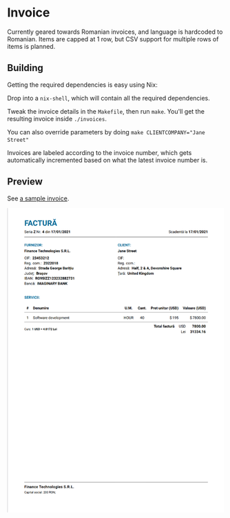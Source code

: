 # Invoice

Currently geared towards Romanian invoices, and language is hardcoded to Romanian.
Items are capped at 1 row, but CSV support for multiple rows of items is planned.

## Building 

Getting the required dependencies is easy using Nix:

Drop into a `nix-shell`, which will contain all the required dependencies.

Tweak the invoice details in the `Makefile`, then run `make`. You'll get the resulting invoice inside `./invoices`.

You can also override parameters by doing `make CLIENTCOMPANY="Jane Street"`

Invoices are labeled according to the invoice number, which gets automatically incremented based on what the latest invoice number is.

## Preview

See [a sample invoice](sample/invoice.pdf).

![Sample invoice](sample/invoice.png)

